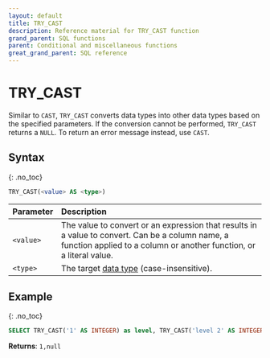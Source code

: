 ```yaml
---
layout: default
title: TRY_CAST
description: Reference material for TRY_CAST function
grand_parent: SQL functions
parent: Conditional and miscellaneous functions
great_grand_parent: SQL reference
---
```


# TRY_CAST

Similar to `CAST`, `TRY_CAST` converts data types into other data types based on the specified parameters. If the conversion cannot be performed, `TRY_CAST` returns a `NULL`. To return an error message instead, use `CAST`.

## Syntax
{: .no_toc}

```sql
TRY_CAST(<value> AS <type>)
```

| Parameter | Description                                                                                                                                                                |
| :--------- | :-------------------------------------------------------------------------------------------------------------------------------------------------------------------------- |
| `<value>` | The value to convert or an expression that results in a value to convert. Can be a column name,  a function applied to a column or another function, or a literal value. |
| `<type>`  | The target [data type](../../general-reference/data-types.md) (case-insensitive).                                                                                          |

## Example
{: .no_toc}

```sql
SELECT TRY_CAST('1' AS INTEGER) as level, TRY_CAST('level 2' AS INTEGER) as current_level;
```

**Returns**: `1,null`
